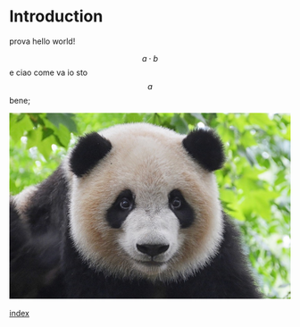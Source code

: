 # Introduction

prova hello world!

$$a \cdot b$$e ciao come va io sto $$a$$bene;

![](.gitbook/assets/image.png)

[index](https://github.com/andrea-carrara/school/tree/4b1a978fbb7589b17fa4a2db8f6441c425145907/SUMMARY.md)

